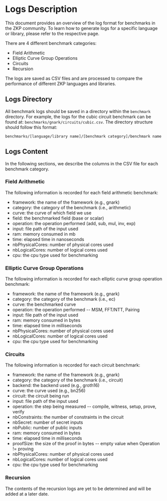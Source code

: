 # Logs Description

This document provides an overview of the log format for benchmarks in the ZKP community. To learn how to generate logs for a specific language or library, please refer to the respective page.

There are 4 different benchmark categories:

* Field Arithmetic
* Elliptic Curve Group Operations
* Circuits
* Recursion

The logs are saved as CSV files and are processed to compare the performance of different ZKP languages and libraries.

## Logs Directory

All benchmark logs should be saved in a directory within the `benchmark` directory.
For example, the logs for the cubic circuit benchmark can be found at: `benchmarks/gnark/circuits/cubic.csv`.
The directory structure should follow this format:

```
benchmarks/[language/library name]/[benchmark category]/benchmark name
```

## Logs Content

In the following sections, we describe the columns in the CSV file for each benchmark category.

### Field Arithmetic

The following information is recorded for each field arithmetic benchmark:

* framework: the name of the framework (e.g., gnark)
* category: the category of the benchmark (i.e., arithmetic)
* curve: the curve of which field we use
* field: the benchmarked field (base or scalar)
* operation: the operation performed (add, sub, mul, inv, exp)
* input: file path of the input used 
* ram: memory consumed in mb
* time: elapsed time in nanoseconds
* nbPhysicalCores: number of physical cores used
* nbLogicalCores: number of logical cores used
* cpu: the cpu type used for benchmarking

### Elliptic Curve Group Operations

The following information is recorded for each elliptic curve group operation benchmark:

* framework: the name of the framework (e.g., gnark)
* category: the category of the benchmark (i.e., ec)
* curve: the benchmarked curve
* operation: the operation performed -- MSM, FFT/NTT, Pairing
* input: file path of the input used 
* ram: memory consumed in bytes
* time: elapsed time in milliseconds
* nbPhysicalCores: number of physical cores used
* nbLogicalCores: number of logical cores used
* cpu: the cpu type used for benchmarking

### Circuits

The following information is recorded for each circuit benchmark:

* framework: the name of the framework (e.g., gnark)
* category: the category of the benchmark (i.e., circuit)
* backend: the backend used (e.g., groth16)
* curve: the curve used (e.g., bn256)
* circuit: the circuit being run
* input: file path of the input used 
* operation: the step being measured -- compile, witness, setup, prove, verify 
* nbConstraints: the number of constraints in the circuit
* nbSecret: number of secret inputs
* nbPublic: number of public inputs
* ram: memory consumed in bytes
* time: elapsed time in milliseconds
* proofSize: the size of the proof in bytes -- empty value when Operation != proving
* nbPhysicalCores: number of physical cores used
* nbLogicalCores: number of logical cores used
* cpu: the cpu type used for benchmarking

### Recursion

The contents of the recursion logs are yet to be determined and will be added at a later date.
